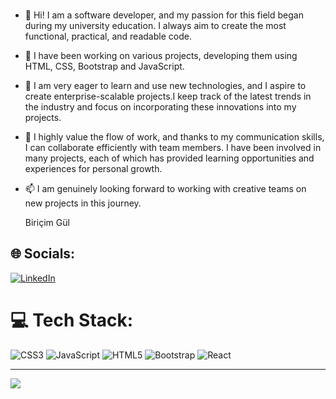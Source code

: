 ### 
- 👋 Hi! I am a software developer, and my passion for this field began during my university education. I always aim to create the most functional, practical, and readable code.
- 👀 I have been working on various projects, developing them using HTML, CSS, Bootstrap and JavaScript. 
- 🌱 I am very eager to learn and use new technologies, and I aspire to create enterprise-scalable projects.I keep track of the latest trends in the industry and focus on incorporating these innovations into my projects.
- 💞️ I highly value the flow of work, and thanks to my communication skills, I can collaborate efficiently with team members. I have been involved in many projects, each of which has provided learning opportunities and experiences for personal growth.
- 📫 I am genuinely looking forward to working with creative teams on new projects in this journey.

  Biriçim Gül

## 🌐 Socials:
[![LinkedIn](https://img.shields.io/badge/LinkedIn-%230077B5.svg?logo=linkedin&logoColor=white)](https://linkedin.com/in/biricimgul) 

# 💻 Tech Stack:
![CSS3](https://img.shields.io/badge/css3-%231572B6.svg?style=for-the-badge&logo=css3&logoColor=white) ![JavaScript](https://img.shields.io/badge/javascript-%23323330.svg?style=for-the-badge&logo=javascript&logoColor=%23F7DF1E) ![HTML5](https://img.shields.io/badge/html5-%23E34F26.svg?style=for-the-badge&logo=html5&logoColor=white) ![Bootstrap](https://img.shields.io/badge/bootstrap-%238511FA.svg?style=for-the-badge&logo=bootstrap&logoColor=white) ![React](https://img.shields.io/badge/react-%2320232a.svg?style=for-the-badge&logo=react&logoColor=%2361DAFB)


---
[![](https://visitcount.itsvg.in/api?id=seliinatmaca&icon=0&color=0)](https://visitcount.itsvg.in)

<!-- Proudly created with GPRM ( https://gprm.itsvg.in ) -->

<!--
**biricimgul/biricimgul** is a ✨ _special_ ✨ repository because its `README.md` (this file) appears on your GitHub profile.

Here are some ideas to get you started:

- 🔭 I’m currently working on ...
- 🌱 I’m currently learning ...
- 👯 I’m looking to collaborate on ...
- 🤔 I’m looking for help with ...
- 💬 Ask me about ...
- 📫 How to reach me: ...
- 😄 Pronouns: ...
- ⚡ Fun fact: ...
-->
